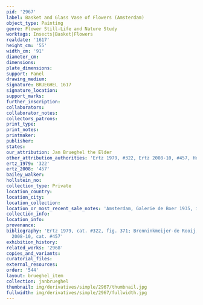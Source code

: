 ```yaml
---
pid: '2967'
label: Basket and Glass Vase of Flowers (Amsterdam)
object_type: Painting
genre: Flower Still-Life and Nature Study
worktags: Insects|Basket|Flowers
realdate: '1617'
height_cm: '55'
width_cm: '91'
diameter_cm:
dimensions:
plate_dimensions:
support: Panel
drawing_medium:
signature: BRUEGHEL 1617
signature_location:
support_marks:
further_inscription:
collaborators:
collaborator_notes:
collectors_patrons:
print_type:
print_notes:
printmaker:
publisher:
states:
our_attribution: Jan Brueghel the Elder
other_attribution_authorities: 'Ertz 1979, #322, Ertz 2008-10, #457, Honig database'
ertz_1979: '322'
ertz_2008: '457'
bailey_walker:
hollstein_no:
collection_type: Private
location_country:
location_city:
location_collection:
location_or_most_recent_sale_notes: 'Amsterdam, Galerie de Boer 1935, inv. #38'
collection_info:
location_info:
provenance:
bibliography: 'Ertz 1979, cat. #322, fig. 371; Brenninkmeijer-de Rooij, p. 83; Ertz
  2008-10, cat. #457'
exhibition_history:
related_works: '2968'
copies_and_variants:
curatorial_files:
external_resources:
order: '544'
layout: brueghel_item
collection: janbrueghel
thumbnail: img/derivatives/simple/2967/thumbnail.jpg
fullwidth: img/derivatives/simple/2967/fullwidth.jpg
---
```

